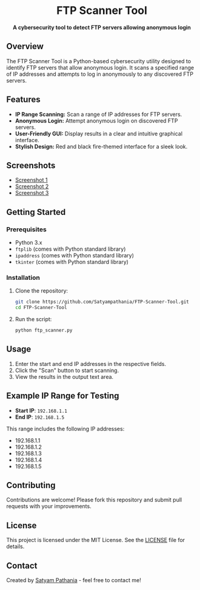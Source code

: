 <h1 align="center">FTP Scanner Tool</h1>

<p align="center">
  <b>A cybersecurity tool to detect FTP servers allowing anonymous login</b>
</p>

## Overview

The FTP Scanner Tool is a Python-based cybersecurity utility designed to identify FTP servers that allow anonymous login. It scans a specified range of IP addresses and attempts to log in anonymously to any discovered FTP servers.

## Features

- **IP Range Scanning:** Scan a range of IP addresses for FTP servers.
- **Anonymous Login:** Attempt anonymous login on discovered FTP servers.
- **User-Friendly GUI:** Display results in a clear and intuitive graphical interface.
- **Stylish Design:** Red and black fire-themed interface for a sleek look.

## Screenshots

<!-- Add screenshots here -->
- [Screenshot 1](#)
- [Screenshot 2](#)
- [Screenshot 3](#)

## Getting Started

### Prerequisites

- Python 3.x
- `ftplib` (comes with Python standard library)
- `ipaddress` (comes with Python standard library)
- `tkinter` (comes with Python standard library)

### Installation

1. Clone the repository:

    ```bash
    git clone https://github.com/Satyampathania/FTP-Scanner-Tool.git
    cd FTP-Scanner-Tool
    ```

2. Run the script:

    ```bash
    python ftp_scanner.py
    ```

## Usage

1. Enter the start and end IP addresses in the respective fields.
2. Click the "Scan" button to start scanning.
3. View the results in the output text area.

## Example IP Range for Testing

- **Start IP**: `192.168.1.1`
- **End IP**: `192.168.1.5`

This range includes the following IP addresses:
- 192.168.1.1
- 192.168.1.2
- 192.168.1.3
- 192.168.1.4
- 192.168.1.5

## Contributing

Contributions are welcome! Please fork this repository and submit pull requests with your improvements.

## License

This project is licensed under the MIT License. See the [LICENSE](LICENSE) file for details.

## Contact

Created by [Satyam Pathania](https://github.com/Satyampathania) - feel free to contact me!
